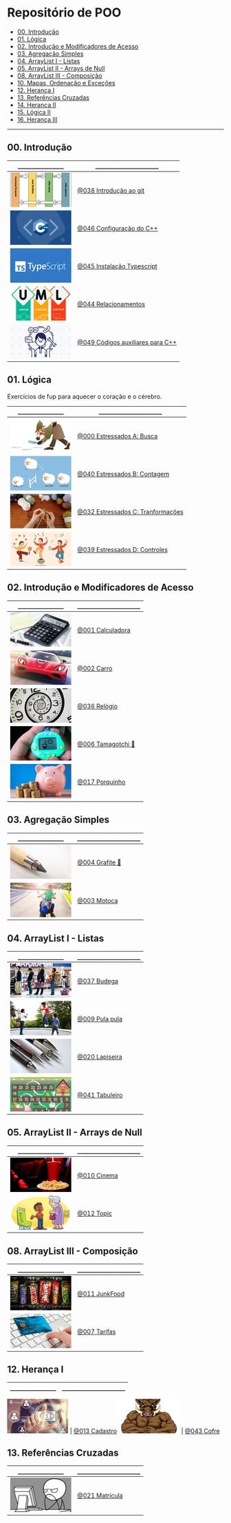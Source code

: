 # Repositório de POO

[](toc)

- [00. Introdução](#00-introdução)
- [01. Lógica](#01-lógica)
- [02. Introdução e Modificadores de Acesso](#02-introdução-e-modificadores-de-acesso)
- [03. Agregação Simples](#03-agregação-simples)
- [04. ArrayList I - Listas](#04-arraylist-i---listas)
- [05. ArrayList II - Arrays de Null](#05-arraylist-ii---arrays-de-null)
- [08. ArrayList III - Composição](#08-arraylist-iii---composição)
- [10. Mapas, Ordenação e Exceções](#10-mapas-ordenação-e-exceções)
- [12. Herança I](#12-herança-i)
- [13. Referências Cruzadas](#13-referências-cruzadas)
- [14. Herança II](#14-herança-ii)
- [15. Lógica II](#15-lógica-ii)
- [16. Herança III](#16-herança-iii)
[](toc)

---

## 00. Introdução

\________________ | \______________________ 
---------------- | ------------------------
![_](.thumbs/038.jpg) | [@038 Introdução ao git](base/038/Readme.md#introdução-ao-git)
![_](.thumbs/046.jpg) | [@046 Configuração do C++](base/046/Readme.md#configuração-do-c)
![_](.thumbs/045.jpg) | [@045 Instalação Typescript](base/045/Readme.md#instalação-typescript)
![_](.thumbs/044.jpg) | [@044 Relacionamentos](base/044/Readme.md#relacionamentos)
![_](.thumbs/049.jpg) | [@049 Códigos auxiliares para C++](base/049/Readme.md#códigos-auxiliares-para-c)
<!--
![_](---------------) | [Rodando os exercícios e os testes no Replit]()
como construir a main
-->
## 01. Lógica

Exercícios de fup para aquecer o coração e o cérebro.

\________________ | \______________________
---------------- | ------------------------
![_](.thumbs/000.jpg) | [@000 Estressados A: Busca](base/000/Readme.md#estressados-a-busca)
![_](.thumbs/040.jpg) | [@040 Estressados B: Contagem](base/040/Readme.md#estressados-b-contagem)
![_](.thumbs/032.jpg) | [@032 Estressados C: Tranformações](base/032/Readme.md#estressados-c-tranformações)
![_](.thumbs/039.jpg) | [@039 Estressados D: Controles](base/039/Readme.md#estressados-d-controles)

## 02. Introdução e Modificadores de Acesso

\________________ | \______________________
---------------- | ------------------------
![_](.thumbs/001.jpg) | [@001 Calculadora](base/001/Readme.md#calculadora)
![_](.thumbs/002.jpg) | [@002 Carro](base/002/Readme.md#carro)
![_](.thumbs/036.jpg) | [@036 Relógio](base/036/Readme.md#relógio)
![_](.thumbs/006.jpg) | [@006 Tamagotchi 💎](base/006/Readme.md#tamagotchi-)
![_](.thumbs/017.jpg) | [@017 Porquinho](base/017/Readme.md#porquinho)

## 03. Agregação Simples

\________________ | \______________________
---------------- | ------------------------
![_](.thumbs/004.jpg) | [@004 Grafite 🎥](base/004/Readme.md#grafite-)
![_](.thumbs/003.jpg) | [@003 Motoca](base/003/Readme.md#motoca)

## 04. ArrayList I - Listas

\________________ | \______________________
---------------- | ------------------------
![_](.thumbs/037.jpg) | [@037 Budega](base/037/Readme.md#budega)
![_](.thumbs/009.jpg) | [@009 Pula pula](base/009/Readme.md#pula-pula)
![_](.thumbs/020.jpg) | [@020 Lapiseira](base/020/Readme.md#lapiseira)
![_](.thumbs/041.jpg) | [@041 Tabuleiro](base/041/Readme.md#tabuleiro)

## 05. ArrayList II - Arrays de Null

\________________ | \______________________
---------------- | ------------------------
![_](.thumbs/010.jpg) | [@010 Cinema](base/010/Readme.md#cinema)
![_](.thumbs/012.jpg) | [@012 Topic](base/012/Readme.md#topic)

## 08. ArrayList III - Composição

\________________ | \______________________
---------------- | ------------------------
![_](.thumbs/011.jpg) | [@011 JunkFood](base/011/Readme.md#junkfood)
![_](.thumbs/007.jpg) | [@007 Tarifas](base/007/Readme.md#tarifas)

<!--
## 10. Mapas, Ordenação e Exceções

\________________ | \______________________
---------------- | ------------------------
![_](.thumbs/015.jpg) | [@015 Busca](base/015/Readme.md#busca)
![_](.thumbs/028.jpg) | [@028 Bilheteria](base/028/Readme.md#bilheteria)
-->

## 12. Herança I

\________________ | \______________________
---------------- | ------------------------
<!--
![_](.thumbs/047.jpg) | [@047 Shapes](base/047/Readme.md#shapes)
-->
![_](.thumbs/013.jpg) | [@013 Cadastro](base/013/Readme.md#cadastro)
![_](.thumbs/043.jpg) | [@043 Cofre](base/043/Readme.md#cofre)

## 13. Referências Cruzadas

\________________ | \______________________
---------------- | ------------------------
![_](.thumbs/021.jpg) | [@021 Matrícula](base/021/Readme.md#matrícula)
<!--
![_](.thumbs/025.jpg) | [@025 Twitter](base/025/Readme.md#twitter)

## 14. Herança II

\________________ | \______________________
---------------- | ------------------------
![_](.thumbs/023.jpg) | [@023 Salário](base/023/Readme.md#salário)
![_](.thumbs/022.jpg) | [@022 Hospital](base/022/Readme.md#hospital)

## 15. Lógica II

\________________ | \______________________
---------------- | ------------------------
![_](.thumbs/026.jpg) | [@026 Whatsapp](base/026/Readme.md#whatsapp)
![_](.thumbs/033.jpg) | [@033 Trem](base/033/Readme.md#trem)

## 16. Herança III

\________________ | \______________________
---------------- | ------------------------
![_](.thumbs/034.jpg) | [@034 Carga](base/034/Readme.md#carga)
![_](.thumbs/027.jpg) | [@027 Grupos](base/027/Readme.md#grupos)

-->
